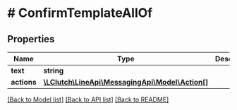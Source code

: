# # ConfirmTemplateAllOf

## Properties

Name | Type | Description | Notes
------------ | ------------- | ------------- | -------------
**text** | **string** |  | [optional]
**actions** | [**\LClutch\LineApi\MessagingApi\Model\Action[]**](Action.md) |  | [optional]

[[Back to Model list]](../../README.md#models) [[Back to API list]](../../README.md#endpoints) [[Back to README]](../../README.md)

